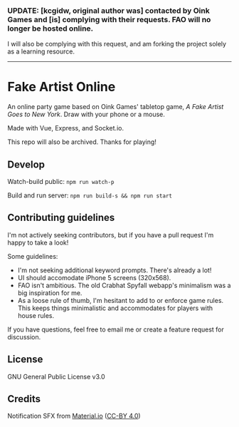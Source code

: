 ### **UPDATE: [kcgidw, original author was] contacted by Oink Games and [is] complying with their requests. FAO will no longer be hosted online.**  
I will also be complying with this request, and am forking the project solely as a learning resource.

---
# Fake Artist Online

An online party game based on Oink Games' tabletop game, _A Fake Artist Goes to New York_. Draw with your phone or a mouse.

Made with Vue, Express, and Socket.io.

This repo will also be archived. Thanks for playing!

## Develop

Watch-build public: `npm run watch-p`

Build and run server: `npm run build-s && npm run start`

## Contributing guidelines

I'm not actively seeking contributors, but if you have a pull request I'm happy to take a look!

Some guidelines:

-   I'm not seeking additional keyword prompts. There's already a lot!
-   UI should accomodate iPhone 5 screens (320x568).
-   FAO isn't ambitious. The old Crabhat Spyfall webapp's minimalism was a big inspiration for me.
-   As a loose rule of thumb, I'm hesitant to add to or enforce game rules. This keeps things minimalistic and accommodates for players with house rules.

If you have questions, feel free to email me or create a feature request for discussion.

## License

GNU General Public License v3.0

## Credits

Notification SFX from [Material.io](https://material.io/design/sound/sound-resources.html) ([CC-BY 4.0](https://creativecommons.org/licenses/by/4.0/))
